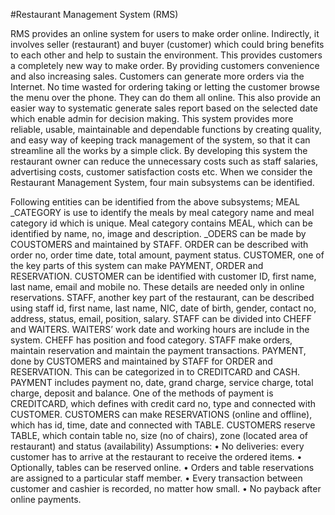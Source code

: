 #Restaurant Management System (RMS)

RMS provides an online system for users to make order online. Indirectly, it involves seller (restaurant) and buyer (customer) which could bring benefits to each other and help to sustain the environment. This provides customers a completely new way to make order. By providing customers convenience and also increasing sales. Customers can generate more orders via the Internet. No time wasted for ordering taking or letting the customer browse the menu over the phone. They can do them all online. This also provide an easier way to systematic generate sales report based on the selected date which enable admin for decision making.
This system provides more reliable, usable, maintainable and dependable functions by creating quality, and easy way of keeping track management of the system, so that it can streamline all the works by a simple click. By developing this system the restaurant owner can reduce the unnecessary costs such as staff salaries, advertising costs, customer satisfaction costs etc.
When we consider the Restaurant Management System, four main subsystems can be identified.

Following entities can be identified from the above subsystems;
MEAL _CATEGORY is use to identify the meals by meal category name and meal category id which is unique. 
Meal category contains MEAL, which can be identified by name, no, image and description. 
_ODERS can be made by COUSTOMERS and maintained by STAFF. ORDER can be described with order no, order time date, total amount, payment status.
CUSTOMER, one of the key parts of this system can make PAYMENT, ORDER and RESERVATION. CUSTOMER can be identified with customer ID, first name, last name, email and mobile no. These details are needed only in online reservations.
STAFF, another key part of the restaurant, can be described using staff id, first name, last name, NIC, date of birth, gender, contact no, address, status, email, position, salary. STAFF can be divided into CHEFF and WAITERS. WAITERS’ work date and working hours are include in the system. CHEFF has position and food category. STAFF make orders, maintain reservation and maintain the payment transactions.
PAYMENT, done by CUSTOMERS and maintained by STAFF for ORDER and RESERVATION. This can be categorized in to CREDITCARD and CASH. PAYMENT includes payment no, date, grand charge, service charge, total charge, deposit and balance.
One of the methods of payment is CREDITCARD, which defines with credit card no, type and connected with CUSTOMER.
CUSTOMERS can make RESERVATIONS (online and offline), which has id, time, date and connected with TABLE.
CUSTOMERS reserve TABLE, which contain table no, size (no of chairs), zone (located area of restaurant) and status (availability)
Assumptions: 
•	No deliveries: every customer has to arrive at the restaurant to receive the ordered items.
•	Optionally, tables can be reserved online.
•	Orders and table reservations are assigned to a particular staff member.
•	Every transaction between customer and cashier is recorded, no matter how small.
•	No payback after online payments.
